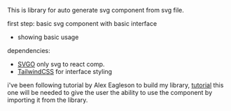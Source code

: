 This is library for auto generate svg component from svg file.

first step: basic svg component with basic interface
- showing basic usage





dependencies:
- [SVGO](https://github.com/svg/svgo) only svg to react comp.
- [TailwindCSS](https://tailwindcss.com/) for interface styling






i've been following tutorial by Alex Eagleson to build my library, [tutorial](https://dev.to/alexeagleson/how-to-create-and-publish-a-react-component-library-2oe)
this one will be needed to give the user the ability to use the component by importing it from the library.
